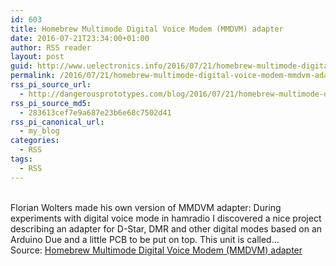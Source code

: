 ```yaml
---
id: 603
title: Homebrew Multimode Digital Voice Modem (MMDVM) adapter
date: 2016-07-21T23:34:00+01:00
author: RSS reader
layout: post
guid: http://www.uelectronics.info/2016/07/21/homebrew-multimode-digital-voice-modem-mmdvm-adapter/
permalink: /2016/07/21/homebrew-multimode-digital-voice-modem-mmdvm-adapter/
rss_pi_source_url:
  - http://dangerousprototypes.com/blog/2016/07/21/homebrew-multimode-digital-voice-modem-mmdvm-adapter/
rss_pi_source_md5:
  - 283613cef7e9a687e23b6e68c7502d41
rss_pi_canonical_url:
  - my_blog
categories:
  - RSS
tags:
  - RSS
---
```

&#013;  
Florian Wolters made his own version of MMDVM adapter: During experiments with digital voice mode in hamradio I discovered a nice project describing an adapter for D-Star, DMR and other digital modes based on an Arduino Due and a little PCB to be put on top. This unit is called…&#013;  
Source: <a href="http://dangerousprototypes.com/blog/2016/07/21/homebrew-multimode-digital-voice-modem-mmdvm-adapter/" target="_blank">Homebrew Multimode Digital Voice Modem (MMDVM) adapter</a>